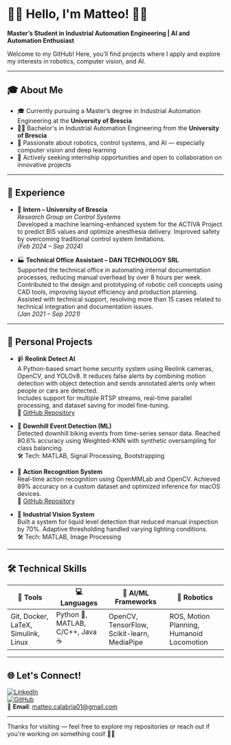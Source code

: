 # 🚀👋 Hello, I'm Matteo! 🤖✨

**Master’s Student in Industrial Automation Engineering | AI and Automation Enthusiast**

Welcome to my GitHub! Here, you'll find projects where I apply and explore my interests in robotics, computer vision, and AI.

---

## 🎓 About Me

- 🎓 Currently pursuing a Master’s degree in Industrial Automation Engineering at the **University of Brescia**
- 🧑‍🎓 Bachelor's in Industrial Automation Engineering from the **University of Brescia** 
- 🤖 Passionate about robotics, control systems, and AI — especially computer vision and deep learning  
- 🔎 Actively seeking internship opportunities and open to collaboration on innovative projects  

---

## 💼 Experience

- 🧪 **Intern – University of Brescia**  
  *Research Group on Control Systems*  
  Developed a machine learning-enhanced system for the ACTIVA Project to predict BIS values and optimize anesthesia delivery. Improved safety by overcoming traditional control system limitations.  
  *(Feb 2024 – Sep 2024)*

- 🏭 **Technical Office Assistant – DAN TECHNOLOGY SRL**  
    Supported the technical office in automating internal documentation processes, reducing manual overhead by over 8 hours per week.  
  Contributed to the design and prototyping of robotic cell concepts using CAD tools, improving layout efficiency and production planning.  
  Assisted with technical support, resolving more than 15 cases related to technical integration and documentation issues.   
  *(Jan 2021 – Sep 2021)*

---

## 🚀 Personal Projects

- 📹 **Reolink Detect AI**  
  A Python-based smart home security system using Reolink cameras, OpenCV, and YOLOv8. It reduces false alerts by combining motion detection with object detection and sends annotated alerts only when people or cars are detected.  
  Includes support for multiple RTSP streams, real-time parallel processing, and dataset saving for model fine-tuning.  
  🔗 [GitHub Repository](https://github.com/maedmatt/reolink-detect-ai)

- 🚵 **Downhill Event Detection (ML)**  
  Detected downhill biking events from time-series sensor data. Reached 80.6% accuracy using Weighted-KNN with synthetic oversampling for class balancing.  
  🛠 Tech: MATLAB, Signal Processing, Bootstrapping

- 🧍 **Action Recognition System**  
  Real-time action recognition using OpenMMLab and OpenCV. Achieved 89% accuracy on a custom dataset and optimized inference for macOS devices.  
  🔗 [GitHub Repository](https://github.com/maedmatt/actionRecognition2025)

- 🧪 **Industrial Vision System**  
  Built a system for liquid level detection that reduced manual inspection by 70%. Adaptive thresholding handled varying lighting conditions.  
  🛠 Tech: MATLAB, Image Processing

---

## 🛠 Technical Skills

| 🧰 Tools           | 💻 Languages          | 🧠 AI/ML Frameworks          | 🤖 Robotics       |
|-------------------|-----------------------|------------------------------|-------------------|
| Git, Docker, LaTeX, Simulink, Linux | Python 🐍, MATLAB, C/C++, Java ☕ | OpenCV, TensorFlow, Scikit-learn, MediaPipe | ROS, Motion Planning, Humanoid Locomotion |

---

## 🌐 Let's Connect!

[![LinkedIn](https://img.shields.io/badge/LinkedIn-Connect-blue?logo=linkedin)](https://www.linkedin.com/in/matteocalabria01)  
[![GitHub](https://img.shields.io/badge/GitHub-Visit-blue?logo=github)](https://github.com/maedmatt)  
📧 **Email**: [matteo.calabria01@gmail.com](mailto:matteo.calabria01@gmail.com)

---

Thanks for visiting — feel free to explore my repositories or reach out if you're working on something cool! 🚀🤝
